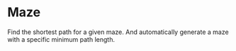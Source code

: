 # Maze
Find the shortest path for a given maze. And automatically generate a maze with a specific minimum path length.
